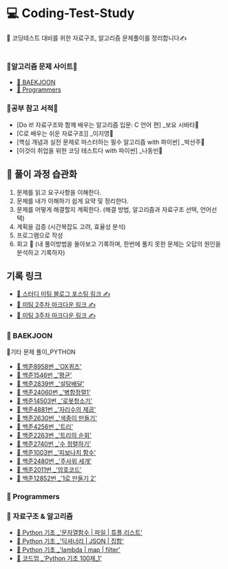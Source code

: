 # 💻 Coding-Test-Study
🍭 코딩테스트 대비를 위한 자료구조, 알고리즘 문제풀이를 정리합니다✍

#
### 📍알고리즘 문제 사이트📍
- [💎 BAEKJOON](https://www.acmicpc.net/)
- [💎 Programmers](https://programmers.co.kr/)

### 📍공부 참고 서적📍
  - [Do it! 자료구조와 함께 배우는 알고리즘 입문: C 언어 편] _보요 시바타📒  
  - [C로 배우는 쉬운 자료구조]] _이지영📕    
  - [핵심 개념과 실전 문제로 마스터하는 필수 알고리즘 with 파이썬] _박선주📔  
  - [이것이 취업을 위한 코딩 테스트다 with 파이썬] _나동빈📙  

##
##
## 🌱 풀이 과정 습관화 
  1. 문제를 읽고 요구사항을 이해한다.
  2. 문제를 내가 이해하기 쉽게 요약 및 정리한다.
  3. 문제를 어떻게 해결할지 계획한다. (해결 방법, 알고리즘과 자료구조 선택, 언어선택)
  4. 계획을 검증 (시간복잡도 고려, 효율성 분석)
  5. 프로그램으로 작성
  6. 회고 💬
     (내 풀이방법을 돌아보고 기록하며, 한번에 풀지 못한 문제는 오답의 원인을 분석하고 기록하자)

## 기록 링크
- [📃 스터디 미팅 블로그 포스팅 링크 ✍](https://blog.naver.com/hwankko27/222645367691)
- [📃 미팅 2주차 마크다운 링크 ✍](https://github.com/KwanHoo/WEB-Elice_track/blob/main/CT10_study_record/CT10_2%EC%A3%BC%EC%B0%A8%20%EB%AF%B8%ED%8C%85%20%EA%B8%B0%EB%A1%9D(%EC%BD%94%ED%85%8C%EC%8A%A4%ED%84%B0%EB%94%94).md)
- [📃 미팅 3주차 마크다운 링크 ✍](https://github.com/KwanHoo/WEB-Elice_track/blob/main/CT10_study_record/CT10_3%EC%A3%BC%EC%B0%A8%20%EB%AF%B8%ED%8C%85%20%EA%B8%B0%EB%A1%9D(%EC%BD%94%ED%85%8C%EC%8A%A4%ED%84%B0%EB%94%94).md)

###  💎 BAEKJOON
📌기타 문제 풀이_PYTHON
- [📝 백준8958번 _'OX퀴즈'](https://blog.naver.com/hwankko27/222644834399)
- [📝 백준1546번 _'평균'](https://blog.naver.com/hwankko27/222644899701)
- [📝 백준2839번 _'설탕배달'](https://blog.naver.com/hwankko27/222648986749)
- [📝 백준24060번 _'병합정렬1'](https://blog.naver.com/hwankko27/222656003687)
- [📝 백준14503번 _'로봇청소기'](https://moriah-blog.tistory.com/5)
- [📝 백준4881번 _'자리수의 제곱'](https://moriah-blog.tistory.com/6)
- [📝 백준2630번 _'색종이 만들기'](https://moriah-blog.tistory.com/8)
- [📝 백준4256번 _'트리'](https://moriah-blog.tistory.com/9)
- [📝 백준2263번 _'트리의 순회'](https://moriah-blog.tistory.com/11)
- [📝 백준2740번 _'수 정렬하기'](https://moriah-blog.tistory.com/entry/%EB%B0%B1%EC%A4%80-2750%EB%B2%88-%EC%88%98-%EC%A0%95%EB%A0%AC%ED%95%98%EA%B8%B0-beakjoon-python-%ED%92%80%EC%9D%B4)
- [📝 백준1003번 _'피보나치 함수'](https://moriah-blog.tistory.com/entry/%EB%B0%B1%EC%A4%80-1003%EB%B2%88-%ED%94%BC%EB%B3%B4%EB%82%98%EC%B9%98-%ED%95%A8%EC%88%98-%EB%8F%99%EC%A0%81-%ED%94%84%EB%A1%9C%EA%B7%B8%EB%9E%98%EB%B0%8D-Python-%ED%92%80%EC%9D%B4)
- [📝 백준2480번 _'주사위 세개'](https://moriah-blog.tistory.com/entry/%EB%B0%B1%EC%A4%80-2480%EB%B2%88-%EC%A3%BC%EC%82%AC%EC%9C%84-%EC%84%B8%EA%B0%9C-%EC%A1%B0%EA%B1%B4%EB%AC%B8-python-%ED%92%80%EC%9D%B4#%F-%-F%--%B-%--submission%--code)
- [📝 백준2011번 _'암호코드'](https://moriah-blog.tistory.com/entry/%EB%B0%B1%EC%A4%80-2011%EB%B2%88-%EC%95%94%ED%98%B8%EC%BD%94%EB%93%9C-DP-python-%ED%92%80%EC%9D%B4)
- [📝 백준12852번 _'1로 만들기 2'](https://moriah-blog.tistory.com/entry/%EB%B0%B1%EC%A4%80-12852-1%EB%A1%9C-%EB%A7%8C%EB%93%A4%EA%B8%B0-2-python-%ED%92%80%EC%9D%B4)

###  💎 Programmers
###  💎 자료구조 & 알고리즘
- [📝 Python 기초 _'문자열함수 | 파일 | 튜플,리스트'](https://moriah-blog.tistory.com/3)
- [📝 Python 기초 _'딕셔너리 | JSON | 집합'](https://moriah-blog.tistory.com/4)
- [📝 Python 기초 _'lambda | map | filter'](https://moriah-blog.tistory.com/7)
- [📝 코드업 _'Python 기초 100제_1'](https://moriah-blog.tistory.com/10)